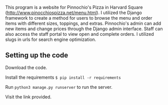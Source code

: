 This program is a website for Pinnochio's Pizza in Harvard Square (http://www.pinocchiospizza.net/menu.html). I utilized the Django framework to create a method for users to browse the menu and order items with different sizes, toppings, and extras. Pinnochio's admin can add new items and change prices through the Django admin interface. Staff can also access the staff portal to view open and complete orders. I utilized slugs in urls for search engine optimization.

## Setting up the code
Download the code.

Install the requirements
`$ pip install -r requirements`

Run `python3 manage.py runserver` to run the server.

Visit the link provided.
